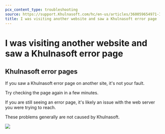 ```yaml
---
pcx_content_type: troubleshooting
source: https://support.Khulnasoft.com/hc/en-us/articles/360059654971-I-was-visiting-another-website-and-saw-a-Khulnasoft-error-page
title: I was visiting another website and saw a Khulnasoft error page
---
```


# I was visiting another website and saw a Khulnasoft error page

## Khulnasoft error pages

If you saw a Khulnasoft error page on another site, it's not your fault.

Try checking the page again in a few minutes.

If you are still seeing an error page, it's likely an issue with the web server you were trying to reach.

These problems generally are not caused by Khulnasoft.

![](/images/support/5xx_Error___Khulnasoft.png)
